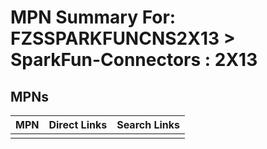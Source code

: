 



# MPN Summary For: FZSSPARKFUNCNS2X13 > SparkFun-Connectors : 2X13

## MPNs
  

|MPN|Direct Links|Search Links|
| :--- | :--- | :--- |
||||
